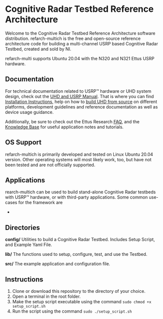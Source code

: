 # Cognitive Radar Testbed Reference Architecture

Welcome to the Cognitive Radar Testbed Reference Architecture software distribution. refarch-multich is the free and open-source reference architecture code for building a multi-channel USRP based Cognitive Radar Testbed, created and sold by NI.

refarch-multi supports Ubuntu 20.04 with the N320 and N321 Ettus USRP hardware.

## Documentation

For technical documentation related to USRP™ hardware or UHD system design, check out the [UHD and USRP Manual](http://files.ettus.com/manual/). That is where you can find [Installation Instructions](http://files.ettus.com/manual/page_install.html), help on how to [build UHD from source](http://files.ettus.com/manual/page_build_guide.html) on different platforms, development guidelines and reference documentation as well as device usage guidance.

Additionally, be sure to check out the Ettus Research [FAQ](https://kb.ettus.com/Technical_FAQ), and the [Knowledge Base](http://kb.ettus.com/) for useful application notes and tutorials.

## OS Support

refarch-multich is primarily developed and tested on Linux Ubuntu 20.04 version. Other operating systems will most likely work, too, but have not been tested and are not officially supported.

## Applications

rearch-multich can be used to build stand-alone Cognitive Radar testbeds with USRP™ hardware, or with third-party applications. Some common use-cases for the framework are

- 

## Directories

**config/**
Utilities to build a Cognitive Radar Testbed. Includes Setup Script, and Example Yaml File.

**lib/**
The functions used to setup, configure, test, and use the Testbed.

**src/**
The example application and configuration file.


## Instructions

1. Clone or download this repository to the directory of your choice.
2. Open a terminal in the root folder.
3. Make the setup script executable using the command `sudo chmod +x setup_script.sh`
4. Run the script using the command `sudo ./setup_script.sh`